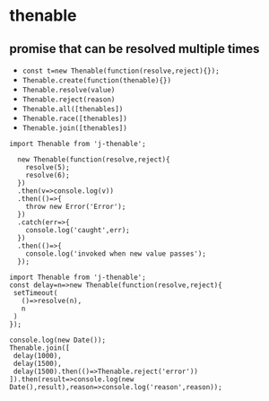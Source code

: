 # thenable
## promise that can be resolved multiple times


* ```const t=new Thenable(function(resolve,reject){});```
* ```Thenable.create(function(thenable){})```
* ```Thenable.resolve(value)```
* ```Thenable.reject(reason)```
* ```Thenable.all([thenables])```
* ```Thenable.race([thenables])```
* ```Thenable.join([thenables])```

```
import Thenable from 'j-thenable';

  new Thenable(function(resolve,reject){
    resolve(5);
    resolve(6);
  })
  .then(v=>console.log(v))
  .then(()=>{
    throw new Error('Error');
  })
  .catch(err=>{
    console.log('caught',err);
  })
  .then(()=>{
    console.log('invoked when new value passes');
  });

```

```
import Thenable from 'j-thenable';
const delay=n=>new Thenable(function(resolve,reject){
 setTimeout(
   ()=>resolve(n),
   n
 )
});

console.log(new Date());
Thenable.join([
 delay(1000),
 delay(1500),
 delay(1500).then(()=>Thenable.reject('error'))
]).then(result=>console.log(new Date(),result),reason=>console.log('reason',reason));
```
